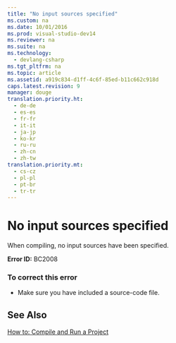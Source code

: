 ```yaml
---
title: "No input sources specified"
ms.custom: na
ms.date: 10/01/2016
ms.prod: visual-studio-dev14
ms.reviewer: na
ms.suite: na
ms.technology: 
  - devlang-csharp
ms.tgt_pltfrm: na
ms.topic: article
ms.assetid: a919c834-d1ff-4c6f-85ed-b11c662c918d
caps.latest.revision: 9
manager: douge
translation.priority.ht: 
  - de-de
  - es-es
  - fr-fr
  - it-it
  - ja-jp
  - ko-kr
  - ru-ru
  - zh-cn
  - zh-tw
translation.priority.mt: 
  - cs-cz
  - pl-pl
  - pt-br
  - tr-tr
---
```

# No input sources specified
When compiling, no input sources have been specified.  
  
 **Error ID:** BC2008  
  
### To correct this error  
  
-   Make sure you have included a source-code file.  
  
## See Also  
 [How to: Compile and Run a Project](../Topic/How%20to:%20Compile%20and%20Run%20a%20Project%20in%20Visual%20Basic.md)